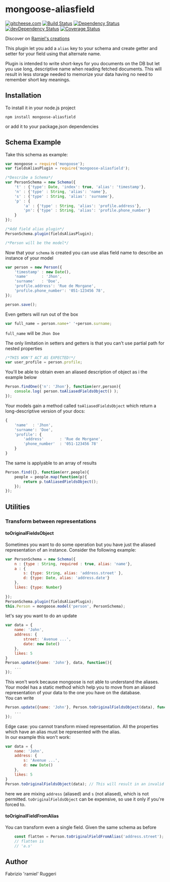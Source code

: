 mongoose-aliasfield
===================

[![gitcheese.com](https://s3.amazonaws.com/gitcheese-ui-master/images/badge.svg)](https://www.gitcheese.com/donate/users/324687/repos/3234125)
[![Build Status](https://travis-ci.org/ramiel/mongoose-aliasfield.svg?branch=master)](https://travis-ci.org/ramiel/mongoose-aliasfield)
[![Dependency Status](https://david-dm.org/ramiel/mongoose-aliasfield.svg)](https://david-dm.org/ramiel/mongoose-aliasfield)
[![devDependency Status](https://david-dm.org/ramiel/mongoose-aliasfield/dev-status.svg)](https://david-dm.org/ramiel/mongoose-aliasfield#info=devDependencies)
[![Coverage Status](https://coveralls.io/repos/ramiel/mongoose-aliasfield/badge.svg?branch=master&service=github)](https://coveralls.io/github/ramiel/mongoose-aliasfield?branch=master)

Discover on [Ramiel's creations](http://www.ramielcreations.com/projects/alias-fields-plugin-for-mongoose/ "Ramiel's creations page")

This plugin let you add a `alias` key to your schema and create getter and setter for your field using that alternate name.

Plugin is intended to write short-keys for you documents on the DB but let you use long, descriptive name when reading fetched documents.
This will result in less storage needed to memorize your data having no need to remember short key meanings.

## Installation

To install it in your node.js project

```
npm install mongoose-aliasfield
```

or add it to your package.json dependencies

## Schema Example

Take this schema as example:

```javascript
var mongoose = require('mongoose');
var fieldsAliasPlugin = require('mongoose-aliasfield');

/*Describe a Schema*/
var PersonSchema = new Schema({
	't' : {'type': Date, 'index': true, 'alias': 'timestamp'},
	'n' : {'type' : String, 'alias': 'name'},
	's' : {'type' : String, 'alias': 'surname'},
	'p' : {
		'a' : {'type' : String, 'alias': 'profile.address'},
		'pn': {'type' : String, 'alias': 'profile.phone_number'}
	}
});

/*Add field alias plugin*/
PersonSchema.plugin(fieldsAliasPlugin);

/*Person will be the model*/
```

Now that your `schema` is created you can use alias field name to describe an instance of your model

```javascript
var person = new Person({
	'timestamp'	: new Date(),
	'name'		: 'Jhon',
	'surname'	: 'Doe',
	'profile.address': 'Rue de Morgane',
	'profile.phone_number': '051-123456 78',
});

person.save();

```

Even getters will run out of the box

```javascript
var full_name = person.name+' '+person.surname;
```

`full_name` will be `Jhon Doe`

The only limitation in setters and getters is that you can't use partial path for nested properties

```javascript
/*THIS WON'T ACT AS EXPECTED!*/
var user_profile = person.profile;
```

You'll be able to obtain even an aliased description of object as i the example below

```javascript
Person.findOne({'n': 'Jhon'}, function(err,person){
	console.log( person.toAliasedFieldsObject() );
});

```
Your models gain a method called `toAliasedFieldsObject` which return a long-descriptive version of your docs:

```javascript
{
	'name'	: 'Jhon',
	'surname': 'Doe',
	'profile': {
		'address' 		: 'Rue de Morgane',
		'phone_number'	: '051-123456 78'
	}
}
```

The same is applyable to an array of results

```javascript
Person.find({}, function(err,people){
	people = people.map(function(p){
		return p.toAliasedFieldsObject();
	});
});

```

## Utilities

### Transform between representations

#### toOriginalFieldsObject

Sometimes you want to do some operation but you have just the aliased representation of an instance. Consider the following example:

```js
var PersonSchema = new Schema({
    n : {type : String, required : true, alias: 'name'},
    a : {
        s: {type: String, alias: 'address.street' },
        d: {type: Date, alias: 'address.date'}
    },
    likes: {type: Number}
    
});
PersonSchema.plugin(fieldsAliasPlugin);
this.Person = mongoose.model('person', PersonSchema);
```

let's say you want to do an update

```js
var data = {
	name: 'John',
	address: {
		street: 'Avenue ...',
		date: new Date()
	},
    likes: 5
}
Person.update({name: 'John'}, data, function(){
	...
});
```
This won't work because mongoose is not able to understand the aliases.    
Your model has a static method which help you to move from an aliased representation of your data to the one you have on the database.   
You can write

```js
Person.update({name: 'John'}, Person.toOriginalFieldsObject(data), function(){
    ...
});
```
Edge case: you cannot transform mixed representation. All the properties which have an alias must be represented with the alias.    
In our example this won't work:

```js
var data = {
    name: 'John',
    address: {
        s: 'Avenue ...',
        d: new Date()
    },
    likes: 5
}
Person.toOriginalFieldsObject(data); // This will result in an invalid object
```
here we are mixing `address` (aliased) and `s` (not aliased), which is not permitted.
`toOriginalFieldsObject` can be expensive, so use it only if you're forced to.

#### toOriginalFieldFromAlias

You can transform even a single field. Given the same schema as before

```js
    const flatten = Person.toOriginalFieldFromAlias('address.street');
    // flatten is
    // 'a.s'
```

## Author

Fabrizio 'ramiel' Ruggeri
